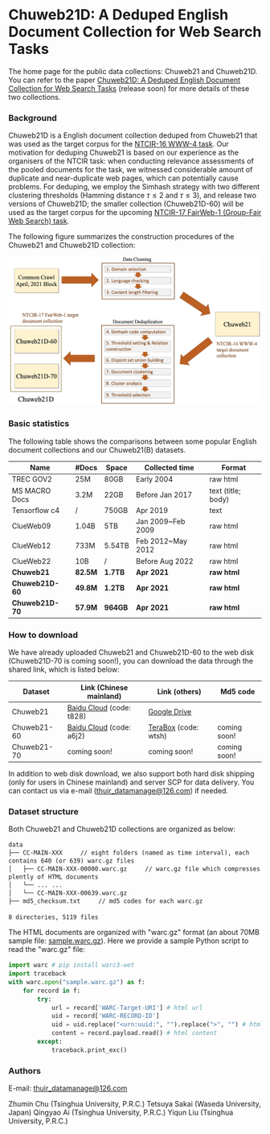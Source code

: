 # Chuweb21D: A Deduped English Document Collection for Web Search Tasks
The home page for the public data collections: Chuweb21 and Chuweb21D. You can refer to the paper [Chuweb21D: A Deduped English Document Collection for Web Search Tasks](#) (release soon) for more details of these two collections.

### Background

Chuweb21D is a English document collection deduped from Chuweb21 that was used as the target corpus for the [NTCIR-16 WWW-4 task](http://sakailab.com/www4/). Our motivation for deduping Chuweb21 is based on our experience as the organisers of the NTCIR task: when conducting relevance assessments of the pooled documents for the task, we witnessed considerable amount of duplicate and near-duplicate web pages, which can potentially cause problems.  For deduping, we employ the Simhash strategy with two different clustering thresholds (Hamming distance $\tau \le 2$ and $\tau \le 3$), and release two versions of Chuweb21D;
the smaller collection (Chuweb21D-60) will be used as the target corpus for the upcoming [NTCIR-17 FairWeb-1 (Group-Fair Web Search) task](http://sakailab.com/fairweb1/).

The following figure summarizes the construction procedures of the Chuweb21 and Chuweb21D collection:

<img src="./materials/images/construction-procedures.jpg" alt="construction procedures" style="zoom:60%;" />

### Basic statistics

The following table shows the comparisons between some popular English document collections and our Chuweb21(B) datasets.

| Name             | #Docs     | Space     | Collected time    | Format             |
| ---------------- | --------- | --------- | ----------------- | ------------------ |
| TREC GOV2        | 25M       | 80GB      | Early 2004        | raw html           |
| MS MACRO Docs    | 3.2M      | 22GB      | Before Jan 2017   | text (title; body) |
| Tensorflow c4    | /         | 750GB     | Apr 2019          | text               |
| ClueWeb09        | 1.04B     | 5TB       | Jan 2009~Feb 2009 | raw html           |
| ClueWeb12        | 733M      | 5.54TB    | Feb 2012~May 2012 | raw html           |
| ClueWeb22        | 10B       | /         | Before Aug 2022   | raw html           |
| **Chuweb21**     | **82.5M** | **1.7TB** | **Apr 2021**      | **raw html**       |
| **Chuweb21D-60** | **49.8M** | **1.2TB** | **Apr 2021**      | **raw html**       |
| **Chuweb21D-70** | **57.9M** | **964GB** | **Apr 2021**      | **raw html**       |

### How to download

We have already uploaded Chuweb21 and Chuweb21D-60 to the web disk (Chuweb21D-70 is coming soon!), you can download the data through the shared link, which is listed below:

| Dataset     | Link (Chinese mainland) | Link (others)    | Md5 code |
| ----------- | ----------------------- | ---------------- | -------- |
| Chuweb21    | [Baidu Cloud](https://pan.baidu.com/s/1TusrCeJWe0TPJZUy9mwpYA) (code: t828) | [Google Drive](https://drive.google.com/drive/folders/11hi_R6cSIHEZx3QwyG5KQjgRVmxXhWta) |          |
| Chuweb21-60 |  [Baidu Cloud](https://pan.baidu.com/s/1-QKEE0eklYJBLyCLujJXOA) (code: a6j2)  | [TeraBox](https://terabox.com/s/1fZm9SRUiFiDjaKpbzrlPLQ) (code: wtsh) | coming soon! |
| Chuweb21-70 |  coming soon!        | coming soon! | coming soon! |

In addition to web disk download, we also support both hard disk shipping (only for users in Chinese mainland) and server SCP for data delivery. You can contact us via e-mail (thuir_datamanage@126.com) if needed.

### Dataset structure

Both Chuweb21 and Chuweb21D collections are organized as below:

```
data
├── CC-MAIN-XXX     // eight folders (named as time interval), each contains 640 (or 639) warc.gz files                      
│   ├── CC-MAIN-XXX-00000.warc.gz     // warc.gz file which compresses plently of HTML documents
│   └── ... ...
│   └── CC-MAIN-XXX-00639.warc.gz
├── md5_checksum.txt     // md5 codes for each warc.gz

8 directories, 5119 files
```

The HTML documents are organized with "warc.gz" format (an about 70MB sample file: [sample.warc.gz](https://cloud.tsinghua.edu.cn/f/f346492aca5e4b70b827/)). Here we provide a sample Python script to read the "warc.gz" file:

```python
import warc # pip install warc3-wet
import traceback
with warc.open("sample.warc.gz") as f:
    for record in f:
        try:
            url = record['WARC-Target-URI'] # html url
            uid = record['WARC-RECORD-ID']
            uid = uid.replace("<urn:uuid:", "").replace(">", "") # html doc id
            content = record.payload.read() # html content
        except:
            traceback.print_exc()
```

### Authors

E-mail: thuir_datamanage@126.com

Zhumin Chu (Tsinghua University, P.R.C.)
Tetsuya Sakai (Waseda University, Japan)
Qingyao Ai (Tsinghua University, P.R.C.)
Yiqun Liu (Tsinghua University, P.R.C.)